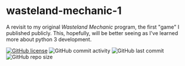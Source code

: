 # wasteland-mechanic-1
A revisit to my original *Wasteland Mechanic* program, the first "game" I published publicly. This, hopefully, will be better seeing as I've learned more about python 3 development.

[![GitHub license](https://img.shields.io/github/license/HooBearB/wasteland-mechanic-1?style=plastic)](https://github.com/HooBearB/wasteland-mechanic-1/blob/master/LICENSE)
![GitHub commit activity](https://img.shields.io/github/commit-activity/m/HooBearB/wasteland-mechanic-1?style=plastic)
![GitHub last commit](https://img.shields.io/github/last-commit/HooBearB/wasteland-mechanic-1?style=plastic)
![GitHub repo size](https://img.shields.io/github/repo-size/HooBearB/wasteland-mechanic-1?style=plastic)
